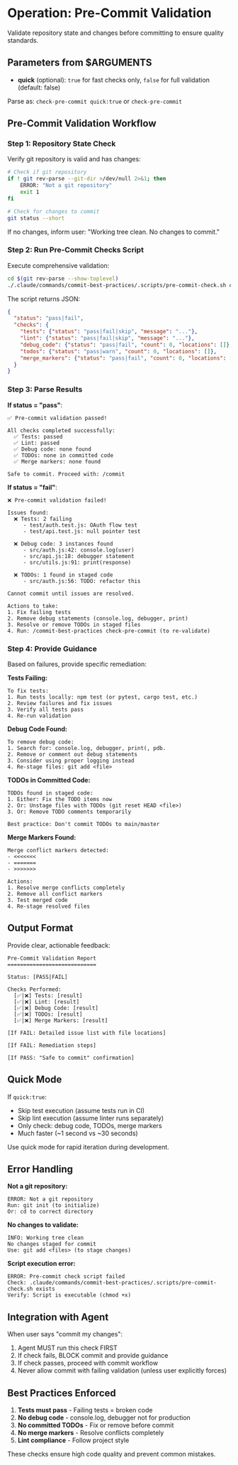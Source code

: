 # Operation: Pre-Commit Validation

Validate repository state and changes before committing to ensure quality standards.

## Parameters from $ARGUMENTS

- **quick** (optional): `true` for fast checks only, `false` for full validation (default: false)

Parse as: `check-pre-commit quick:true` or `check-pre-commit`

## Pre-Commit Validation Workflow

### Step 1: Repository State Check

Verify git repository is valid and has changes:

```bash
# Check if git repository
if ! git rev-parse --git-dir >/dev/null 2>&1; then
    ERROR: "Not a git repository"
    exit 1
fi

# Check for changes to commit
git status --short
```

If no changes, inform user: "Working tree clean. No changes to commit."

### Step 2: Run Pre-Commit Checks Script

Execute comprehensive validation:

```bash
cd $(git rev-parse --show-toplevel)
./.claude/commands/commit-best-practices/.scripts/pre-commit-check.sh quick:${quick:-false}
```

The script returns JSON:
```json
{
  "status": "pass|fail",
  "checks": {
    "tests": {"status": "pass|fail|skip", "message": "..."},
    "lint": {"status": "pass|fail|skip", "message": "..."},
    "debug_code": {"status": "pass|fail", "count": 0, "locations": []},
    "todos": {"status": "pass|warn", "count": 0, "locations": []},
    "merge_markers": {"status": "pass|fail", "count": 0, "locations": []}
  }
}
```

### Step 3: Parse Results

**If status = "pass"**:
```
✅ Pre-commit validation passed!

All checks completed successfully:
  ✅ Tests: passed
  ✅ Lint: passed
  ✅ Debug code: none found
  ✅ TODOs: none in committed code
  ✅ Merge markers: none found

Safe to commit. Proceed with: /commit
```

**If status = "fail"**:
```
❌ Pre-commit validation failed!

Issues found:
  ❌ Tests: 2 failing
     - test/auth.test.js: OAuth flow test
     - test/api.test.js: null pointer test

  ❌ Debug code: 3 instances found
     - src/auth.js:42: console.log(user)
     - src/api.js:18: debugger statement
     - src/utils.js:91: print(response)

  ❌ TODOs: 1 found in staged code
     - src/auth.js:56: TODO: refactor this

Cannot commit until issues are resolved.

Actions to take:
1. Fix failing tests
2. Remove debug statements (console.log, debugger, print)
3. Resolve or remove TODOs in staged files
4. Run: /commit-best-practices check-pre-commit (to re-validate)
```

### Step 4: Provide Guidance

Based on failures, provide specific remediation:

**Tests Failing:**
```
To fix tests:
1. Run tests locally: npm test (or pytest, cargo test, etc.)
2. Review failures and fix issues
3. Verify all tests pass
4. Re-run validation
```

**Debug Code Found:**
```
To remove debug code:
1. Search for: console.log, debugger, print(, pdb.
2. Remove or comment out debug statements
3. Consider using proper logging instead
4. Re-stage files: git add <file>
```

**TODOs in Committed Code:**
```
TODOs found in staged code:
1. Either: Fix the TODO items now
2. Or: Unstage files with TODOs (git reset HEAD <file>)
3. Or: Remove TODO comments temporarily

Best practice: Don't commit TODOs to main/master
```

**Merge Markers Found:**
```
Merge conflict markers detected:
- <<<<<<<
- =======
- >>>>>>>

Actions:
1. Resolve merge conflicts completely
2. Remove all conflict markers
3. Test merged code
4. Re-stage resolved files
```

## Output Format

Provide clear, actionable feedback:

```
Pre-Commit Validation Report
============================

Status: [PASS|FAIL]

Checks Performed:
  [✅|❌] Tests: [result]
  [✅|❌] Lint: [result]
  [✅|❌] Debug Code: [result]
  [✅|❌] TODOs: [result]
  [✅|❌] Merge Markers: [result]

[If FAIL: Detailed issue list with file locations]

[If FAIL: Remediation steps]

[If PASS: "Safe to commit" confirmation]
```

## Quick Mode

If `quick:true`:
- Skip test execution (assume tests run in CI)
- Skip lint execution (assume linter runs separately)
- Only check: debug code, TODOs, merge markers
- Much faster (~1 second vs ~30 seconds)

Use quick mode for rapid iteration during development.

## Error Handling

**Not a git repository:**
```
ERROR: Not a git repository
Run: git init (to initialize)
Or: cd to correct directory
```

**No changes to validate:**
```
INFO: Working tree clean
No changes staged for commit
Use: git add <files> (to stage changes)
```

**Script execution error:**
```
ERROR: Pre-commit check script failed
Check: .claude/commands/commit-best-practices/.scripts/pre-commit-check.sh exists
Verify: Script is executable (chmod +x)
```

## Integration with Agent

When user says "commit my changes":
1. Agent MUST run this check FIRST
2. If check fails, BLOCK commit and provide guidance
3. If check passes, proceed with commit workflow
4. Never allow commit with failing validation (unless user explicitly forces)

## Best Practices Enforced

1. **Tests must pass** - Failing tests = broken code
2. **No debug code** - console.log, debugger not for production
3. **No committed TODOs** - Fix or remove before commit
4. **No merge markers** - Resolve conflicts completely
5. **Lint compliance** - Follow project style

These checks ensure high code quality and prevent common mistakes.
